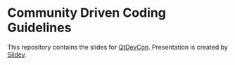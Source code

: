 # Community Driven Coding Guidelines

This repository contains the slides for [QtDevCon](qtdevcon.com).
Presentation is created by [Slidev](https://github.com/slidevjs/slidev).
